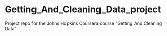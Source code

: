 Getting_And_Cleaning_Data_project
=================================

Project repo for the Johns Hopkins Coursera course "Getting And Cleaning Data".
